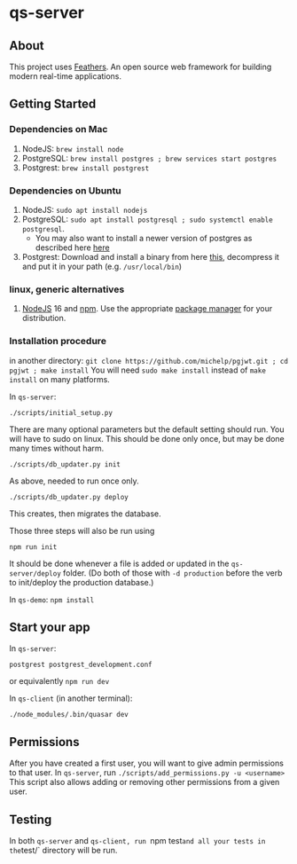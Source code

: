 # qs-server

> 

## About

This project uses [Feathers](http://feathersjs.com). An open source web framework for building modern real-time applications.

## Getting Started

### Dependencies on Mac

1. NodeJS: `brew install node`
2. PostgreSQL: `brew install postgres ; brew services start postgres`
3. Postgrest: `brew install postgrest`

### Dependencies on Ubuntu

1. NodeJS: `sudo apt install nodejs`
2. PostgreSQL: `sudo apt install postgresql ; sudo systemctl enable postgresql`.
   * You may also want to install a newer version of postgres as described here [here](https://www.postgresql.org/download/linux/ubuntu/)
3. Postgrest: Download and install a binary from here [this](https://github.com/PostgREST/postgrest/releases/tag/v9.0.0), decompress it and put it in your path (e.g. `/usr/local/bin`)

### linux, generic alternatives

1. [NodeJS](https://nodejs.org/) 16 and [npm](https://www.npmjs.com/). Use the appropriate [package manager](https://nodejs.org/en/download/package-manager/) for your distribution.

### Installation procedure

in another directory: `git clone https://github.com/michelp/pgjwt.git ; cd pgjwt ; make install`
You will need `sudo make install` instead of `make install` on many platforms.

In `qs-server`:

`./scripts/initial_setup.py`

There are many optional parameters but the default setting should run. You will have to sudo on linux.
This should be done only once, but may be done many times without harm.

`./scripts/db_updater.py init`

As above, needed to run once only.

`./scripts/db_updater.py deploy`

This creates, then migrates the database.

Those three steps will also be run using

`npm run init`

It should be done whenever a file is added or updated in the `qs-server/deploy` folder.
(Do both of those with `-d production` before the verb to init/deploy the production database.)


In `qs-demo`:
`npm install`

## Start your app

In `qs-server`:
```
postgrest postgrest_development.conf
```

or equivalently
`npm run dev`

In `qs-client` (in another terminal):
```
./node_modules/.bin/quasar dev
```

## Permissions

After you have created a first user, you will want to give admin permissions to that user.
In `qs-server`, run `./scripts/add_permissions.py -u <username>`
This script also allows adding or removing other permissions from a given user.

## Testing

In both `qs-server` and `qs-client, run `npm test` and all your tests in the `test/` directory will be run.

